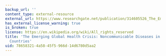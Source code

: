 ```yaml
---
backup_url: ''
content_type: external-resource
external_url: https://www.researchgate.net/publication/314605526_The_Emerging_Global_Health_Crisis_Noncommunicable_Diseases_in_Low-_and_Middle-Income_Countries
has_external_license_warning: true
is_broken: true
license: https://en.wikipedia.org/wiki/All_rights_reserved
title: 'The Emerging Global Health Crisis: Noncommunicable Diseases in Low- and Middle-Income
  Countries'
uid: 78658321-4a58-45f5-966d-14d6780d5aa2
---
```

